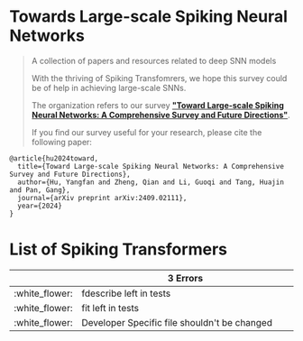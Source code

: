 # Towards Large-scale Spiking Neural Networks

> A collection of papers and resources related to deep SNN models
>
> With the thriving of Spiking Transfomrers, we hope this survey could be of help in achieving large-scale SNNs. 
>
> The organization refers to our survey [**"Toward Large-scale Spiking Neural Networks: A Comprehensive Survey and Future Directions"**](https://www.arxiv.org/abs/2409.02111). 
>
> If you find our survey useful for your research, please cite the following paper:

```
@article{hu2024toward,
  title={Toward Large-scale Spiking Neural Networks: A Comprehensive Survey and Future Directions},
  author={Hu, Yangfan and Zheng, Qian and Li, Guoqi and Tang, Huajin and Pan, Gang},
  journal={arXiv preprint arXiv:2409.02111},
  year={2024}
}
```

# List of Spiking Transformers
<table>
  <thead>
    <tr>
      <th width="50">&nbsp;</th>
      <th width="900">3 Errors</th>
     </tr>
  </thead>
  <tbody>
    <tr>
      <td>:white_flower:</td>
      <td>fdescribe left in tests</td>
    </tr>
    <tr>
      <td>:white_flower:</td>
      <td>fit left in tests</td>
    </tr>
    <tr>
      <td>:white_flower:</td>
      <td>Developer Specific file shouldn't be changed</td>
    </tr>
  </tbody>
</table>
